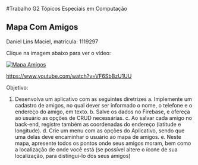 #Trabalho G2 Tópicos Especiais em Computação

<h2><b>Mapa Com Amigos</h2></b>

Daniel Lins Maciel, matrícula: 1119297

Clique na imagem abaixo para ver o vídeo:

[![Mapa Amigos](http://img.youtube.com/vi/VF6SbBzU1UU/0.jpg)](https://www.youtube.com/watch?v=VF6SbBzU1UU "VF6SbBzU1UU")

https://www.youtube.com/watch?v=VF6SbBzU1UU

Objetivo:
1. Desenvolva um aplicativo com as seguintes diretrizes
a. Implemente um cadastro de amigos, no qual dever ser informado o nome, o telefone
e o endereço do amigo, em texto.
b. Salve os dados no Firebase, e ofereça ao usuário as opções de CRUD necessárias.
c. Ao salvar cada amigo no back-end, registre também as coordenadas do endereço
(latitude e longitude).
d. Crie um menu com as opções do Aplicativo, sendo que uma delas deve encaminhar o
usuário ao mapa de amigos.
e. Neste mapa, apresente todos os pontos onde seus amigos moram, bem como a
localização de onde você está (se possível altere o ícone de sua localização, para
distingui-lo dos seus amigos)
